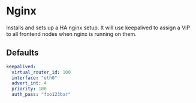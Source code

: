 # Nginx

Installs and sets up a HA nginx setup. It will use keepalived to assign a VIP to
all frontend nodes when nginx is running on them.

## Defaults

```yaml
keepalived:
  virtual_router_id: 100
  interface: "eth0"
  advert_int: 4
  priority: 100
  auth_pass: "foo123bar"
```
